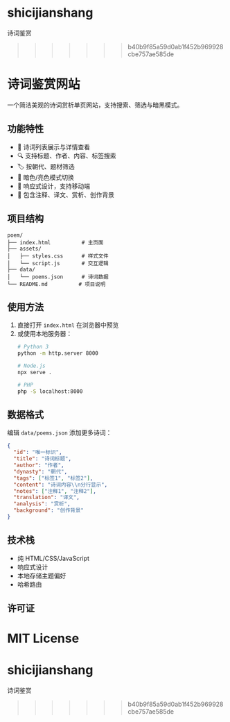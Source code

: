 # shicijianshang
诗词鉴赏
>>>>>>> b40b9f85a59d0ab1f452b969928cbe757ae585de
# 诗词鉴赏网站

一个简洁美观的诗词赏析单页网站，支持搜索、筛选与暗黑模式。

## 功能特性

- 📖 诗词列表展示与详情查看
- 🔍 支持标题、作者、内容、标签搜索
- 🏷️ 按朝代、题材筛选
- 🌙 暗色/亮色模式切换
- 📱 响应式设计，支持移动端
- 📝 包含注释、译文、赏析、创作背景

## 项目结构

```
poem/
├── index.html          # 主页面
├── assets/
│   ├── styles.css      # 样式文件
│   └── script.js       # 交互逻辑
├── data/
│   └── poems.json      # 诗词数据
└── README.md          # 项目说明
```

## 使用方法

1. 直接打开 `index.html` 在浏览器中预览
2. 或使用本地服务器：
   ```bash
   # Python 3
   python -m http.server 8000
   
   # Node.js
   npx serve .
   
   # PHP
   php -S localhost:8000
   ```

## 数据格式

编辑 `data/poems.json` 添加更多诗词：

```json
{
  "id": "唯一标识",
  "title": "诗词标题",
  "author": "作者",
  "dynasty": "朝代",
  "tags": ["标签1", "标签2"],
  "content": "诗词内容\\n分行显示",
  "notes": ["注释1", "注释2"],
  "translation": "译文",
  "analysis": "赏析",
  "background": "创作背景"
}
```

## 技术栈

- 纯 HTML/CSS/JavaScript
- 响应式设计
- 本地存储主题偏好
- 哈希路由

## 许可证

MIT License
=======
# shicijianshang
诗词鉴赏
>>>>>>> b40b9f85a59d0ab1f452b969928cbe757ae585de
